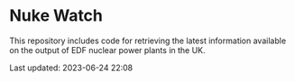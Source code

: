# Nuke Watch

This repository includes code for retrieving the latest information available on the output of EDF nuclear power plants in the UK.

Last updated: 2023-06-24 22:08